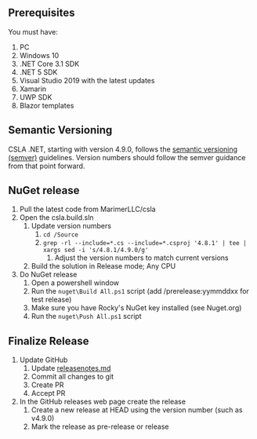 Prerequisites
-------------
You must have:

1. PC
 1. Windows 10
 1. .NET Core 3.1 SDK
 2. .NET 5 SDK
 3. Visual Studio 2019 with the latest updates
  1. Xamarin
  1. UWP SDK
  1. Blazor templates

Semantic Versioning
-------------------
CSLA .NET, starting with version 4.9.0, follows the [semantic versioning (semver)](https://semver.org/) guidelines. Version numbers should follow the semver guidance from that point forward.

NuGet release
-------------
1. Pull the latest code from MarimerLLC/csla
1. Open the csla.build.sln
   1. Update version numbers
      1. `cd /Source`
      1. `grep -rl --include=*.cs --include=*.csproj '4.8.1' | tee | xargs sed -i 's/4.8.1/4.9.0/g'`
         1. Adjust the version numbers to match current versions
   1. Build the solution in Release mode; Any CPU
1. Do NuGet release
   1. Open a powershell window
   1. Run the `nuget\Build All.ps1` script (add /prerelease:yymmddxx for test release)
   1. Make sure you have Rocky's NuGet key installed (see Nuget.org)
   1. Run the `nuget\Push All.ps1` script

Finalize Release
----------------
1. Update GitHub
   1. Update [releasenotes.md](https://github.com/MarimerLLC/csla/blob/master/releasenotes.md)
   1. Commit all changes to git
   1. Create PR 
   1. Accept PR
1. In the GitHub releases web page create the release
   1. Create a new release at HEAD using the version number (such as v4.9.0)
   1. Mark the release as pre-release or release
